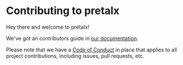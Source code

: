 <!--
SPDX-FileCopyrightText: 2017-present Tobias Kunze
SPDX-License-Identifier: CC-BY-SA-4.0
-->

Contributing to pretalx
=======================

Hey there and welcome to pretalx!

We've got an contributors guide in [our documentation](https://docs.pretalx.org/developer/contributing/).

Please note that we have a [Code of Conduct](https://docs.pretalx.org/developer/contributing/codeofconduct/) in place
that applies to all project contributions, including issues, pull requests, etc.
